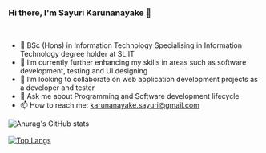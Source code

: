 ### Hi there, I'm Sayuri Karunanayake 👋
<br/>

-	🔭 BSc (Hons) in Information Technology Specialising in Information Technology degree holder at SLIIT
-	🌱 I’m currently further enhancing my skills in areas such as software development, testing and UI designing 
-	👯 I’m looking to collaborate on web application development projects as a developer and tester
-	💬 Ask me about Programming and Software development lifecycle
-	📫 How to reach me: karunanayake.sayuri@gmail.com



![Anurag's GitHub stats](https://github-readme-stats.vercel.app/api?username=sayuriKarunanayake&show_icons=true&theme=radical) 
<br/>
<br/>
[![Top Langs](https://github-readme-stats.vercel.app/api/top-langs/?username=anuraghazra&layout=compact)](https://github.com/anuraghazra/github-readme-stats)
